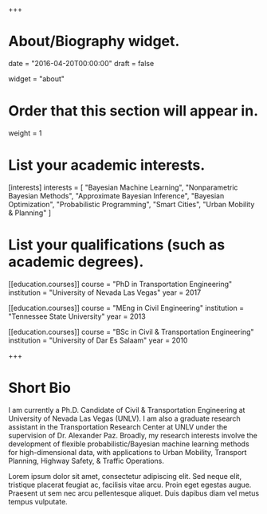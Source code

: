 +++
# About/Biography widget.

date = "2016-04-20T00:00:00"
draft = false

widget = "about"

# Order that this section will appear in.
weight = 1

# List your academic interests.
[interests]
  interests = [
    "Bayesian Machine Learning",
    "Nonparametric Bayesian Methods",
    "Approximate Bayesian Inference",
    "Bayesian Optimization",
    "Probabilistic Programming",
    "Smart Cities",
    "Urban Mobility & Planning"
  ]

# List your qualifications (such as academic degrees).
[[education.courses]]
  course = "PhD in Transportation Engineering"
  institution = "University of Nevada Las Vegas"
  year = 2017

[[education.courses]]
  course = "MEng in Civil Engineering"
  institution = "Tennessee State University"
  year = 2013

[[education.courses]]
  course = "BSc in Civil & Transportation Engineering"
  institution = "University of Dar Es Salaam"
  year = 2010
 
+++

# Short Bio

I am currently a Ph.D. Candidate of Civil & Transportation Engineering at University of Nevada Las Vegas (UNLV). I am also a graduate research assistant in the Transportation Research Center at UNLV under the supervision of Dr. Alexander Paz. Broadly, my research interests involve the development of flexible probabilistic/Bayesian machine learning methods for high-dimensional data, with applications to Urban Mobility, Transport Planning, Highway Safety, & Traffic Operations.

Lorem ipsum dolor sit amet, consectetur adipiscing elit. Sed neque elit, tristique placerat feugiat ac, facilisis vitae arcu. Proin eget egestas augue. Praesent ut sem nec arcu pellentesque aliquet. Duis dapibus diam vel metus tempus vulputate. 
